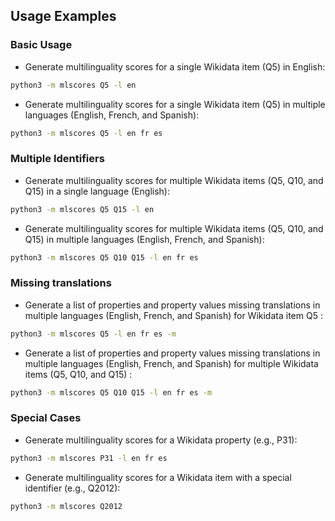 ## Usage Examples

### Basic Usage

* Generate multilinguality scores for a single Wikidata item (Q5) in English:
```bash
python3 -m mlscores Q5 -l en
```

* Generate multilinguality scores for a single Wikidata item (Q5) in multiple languages (English, French, and Spanish):
```bash
python3 -m mlscores Q5 -l en fr es
```

### Multiple Identifiers

* Generate multilinguality scores for multiple Wikidata items (Q5, Q10, and Q15) in a single language (English):
```bash
python3 -m mlscores Q5 Q15 -l en
```

* Generate multilinguality scores for multiple Wikidata items (Q5, Q10, and Q15) in multiple languages (English, French, and Spanish):
```bash
python3 -m mlscores Q5 Q10 Q15 -l en fr es
```

### Missing translations
* Generate a list of properties and property values missing translations in multiple languages (English, French, and Spanish) for Wikidata item Q5 :
 
```bash
python3 -m mlscores Q5 -l en fr es -m
```

* Generate a list of properties and property values missing translations in multiple languages (English, French, and Spanish) for multiple Wikidata items (Q5, Q10, and Q15) :
 
```bash
python3 -m mlscores Q5 Q10 Q15 -l en fr es -m
```

### Special Cases

* Generate multilinguality scores for a Wikidata property (e.g., P31):
```bash
python3 -m mlscores P31 -l en fr es
```

* Generate multilinguality scores for a Wikidata item with a special identifier (e.g., Q2012):
```bash
python3 -m mlscores Q2012
```
